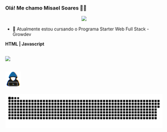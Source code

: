 ### Olá! Me chamo Misael Soares 👋😀

<p align="center">
  <a href="https://github.com/DenverCoder1/readme-typing-svg"><img src="https://readme-typing-svg.herokuapp.com?font=Time+New+Roman&color=cyan&size=25&center=true&vCenter=true&width=600&height=100&lines=Programa+Starter+Web+Fullstack+Growdev..&hearts;++;Ama+aprender+coisas+novas..<3"></a>
</p>



- 🌱 Atualmente estou cursando o Programa Starter Web Full Stack - Growdev


<p align="left">
   <strong> HTML | Javascript </strong>
</p>


<br>



  <a href="https://www.instagram.com/misaeltsoares/" alt="Instagram">
  <img src="https://img.shields.io/badge/-Instagram-DF0174?style=flat-square&labelColor=DF0174&logo=instagram&logoColor=white&link=https://www.instagram.com/thobias_silva/"/></a>
  

  
  
  ## <picture><img src = "https://github.com/0xAbdulKhalid/0xAbdulKhalid/raw/main/assets/mdImages/about_me.gif" width = 50px></picture> 
  
  
  
  

</p>  

 ![Snake animation](https://github.com/thobiassilva/thobiassilva/blob/output/github-contribution-grid-snake.svg)


